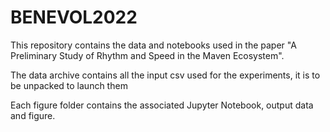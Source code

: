 # BENEVOL2022
This repository contains the data and notebooks used in the paper "A Preliminary Study of Rhythm and Speed in the Maven Ecosystem".

The data archive contains all the input csv used for the experiments, it is to be unpacked to launch them

Each figure folder contains the associated Jupyter Notebook, output data and figure.